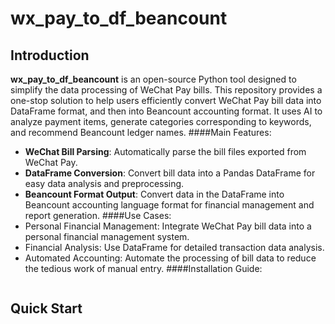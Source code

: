# wx_pay_to_df_beancount

## Introduction

**wx_pay_to_df_beancount** is an open-source Python tool designed to simplify the data processing of WeChat Pay bills. This repository provides a one-stop solution to help users efficiently convert WeChat Pay bill data into DataFrame format, and then into Beancount accounting format. It uses AI to analyze payment items, generate categories corresponding to keywords, and recommend Beancount ledger names. ####Main Features:

- **WeChat Bill Parsing**: Automatically parse the bill files exported from WeChat Pay.
- **DataFrame Conversion**: Convert bill data into a Pandas DataFrame for easy data analysis and preprocessing.
- **Beancount Format Output**: Convert data in the DataFrame into Beancount accounting language format for financial management and report generation. ####Use Cases:
- Personal Financial Management: Integrate WeChat Pay bill data into a personal financial management system.
- Financial Analysis: Use DataFrame for detailed transaction data analysis.
- Automated Accounting: Automate the processing of bill data to reduce the tedious work of manual entry. ####Installation Guide:

```bash

```

## Quick Start

```python

```
